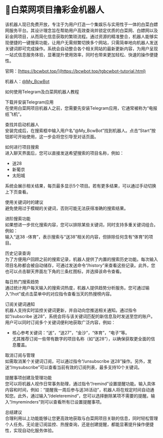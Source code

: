 # 🚀白菜网项目撸彩金机器人

该机器人现已免费开放，专注于为用户打造一个集娱乐与实用性于一体的白菜白嫖网服务平台。其设计理念旨在帮助用户高效查询并锁定优质的白菜网、白嫖网以及彩金网项目，从而简化信息获取的繁琐流程。通过资源的精准整合，机器人能够实现便捷的一键搜索功能，让用户无需频繁切换多个网站，只需简单地向机器人发送关键词即可完成操作。系统会自动整合各个相关网站的最新更新内容，为用户呈现一站式信息服务体验，显著提升使用效率，同时也带来更加轻松、快速的操作便捷性。

官网：[https://bcwbot.top/](https://bcwbot.top/tgbcwbot-tutorial.html)

机器人：[@My_BcwBot](https://t.me/)

如何使用Telegram及白菜网机器人教程

下载并安装Telegram应用  
在使用白菜网项目机器人之前，您需要先安装Telegram应用，它通常被称为“电报纸飞机”。



查找并启动机器人  
安装完成后，在搜索框中输入用户名“@My_BcwBot”找到机器人。点击“Start”按钮即可开始使用，这一步会将您引导至对话页面。


如何进行项目搜索  
进入聊天界面后，您可以直接发送希望搜索的项目名称，例如：  
- 送28  
- 新葡京  
- 太阳城  


系统会展示相关结果，每页最多显示5个项目。若有更多结果，可以通过手动切换上下页查看。

使用关键词时的建议  
避免使用过于模糊的关键词，否则可能无法获得准确的搜索结果。


进阶搜索功能  
如果想进一步优化搜索内容，您可以排除某些关键词，同时支持多重关键词组合。例如：  
输入“送38 -体育”，表示搜索与“送38”相关的内容，但排除任何含有“体育”的项目。


历史记录查询  
为了方便用户回顾之前的搜索记录，机器人提供了内置的搜索历史功能。每次输入项目名称都会被自动储存，可通过发送命令“/history”来查看这些记录。此外，您也可以点击聊天界面左下角的三条杠图标，并选择该命令查看。


每日热门搜索趋势  
通过统计用户每天输入的搜索词热度，机器人提供趋势分析服务。您可通过输入“/hot”或点击菜单中的对应指令查看当天的热搜榜内容。


订阅关键词通知  
机器人支持实时监控关键词更新，并自动向您推送相关通知。通过指令如“/subscribe 送28”，系统会将与该关键词匹配的新信息及时发送至您的账户。用户可以同时订阅多个关键词便利地获取广泛内容，例如：  
- 核心参考关键词：“送”，“送27”，“金沙”，“体育”，“电子”等。  
尤其推荐订阅一些带有数字的项目名称（如“送28”），以确保获取更全面的信息覆盖。


取消订阅与管理  
如需取消某个关键词订阅，可以通过指令“/unsubscribe 送28”操作。另外，发送“/mysubscribe”可以查看当前有效的订阅列表，最多支持10个关键词。


提醒事项创建及管理功能  
您可以将机器人视作日常事务助理，通过指令“/remind”设置提醒功能。输入具体内容和时间，例如：“提醒我一周后参与送38活动”，机器人将在规定时间自动通知您。此外，通过输入“/deleteremind”，您可以选择删除某项不需要的提醒。输入“/myreminders”则可以查看所有已设置提醒事项。


总结建议  
合理利用以上功能能够让您更高效地获取与白菜网项目关联的信息，同时轻松管理个人任务。无论是订阅监控、热搜查询，还是创建提醒，都能显著提升操作便捷性，实现自动化服务体验。




